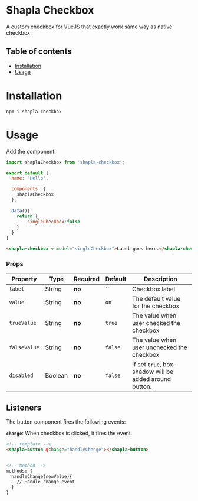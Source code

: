 # Shapla Checkbox
A custom checkbox for VueJS that exactly work same way as native checkbox

## Table of contents

- [Installation](#installation)
- [Usage](#usage)

# Installation

```
npm i shapla-checkbox
```

# Usage
Add the component:

```js
import shaplaCheckbox from 'shapla-checkbox';

export default {
  name: 'Hello',

  components: {
    shaplaCheckbox
  },

  data(){
    return {
  	    singleCheckbox:false
  	}
  }
}

```

```html
<shapla-checkbox v-model="singleCheckbox">Label goes here.</shapla-checkbox>
```

### Props
| Property      | Type      | Required  | Default   | Description
|---------------|-----------|-----------|-----------|-----------------------------------------------------------
| `label`       | String    | **no**    | ``        | Checkbox label
| `value`       | String    | **no**    | `on`      | The default value for the checkbox
| `trueValue`   | String    | **no**    | `true`    | The value when user checked the checkbox
| `falseValue`  | String    | **no**    | `false`   | The value when user unchecked the checkbox
| `disabled`    | Boolean   | **no**    | `false`   | If set `true`, box-shadow will be added around button.

## Listeners
The button component fires the following events:

**`change`**: When checkbox is clicked, it fires the event.

```html
<!-- template -->
<shapla-button @change="handleChange"></shapla-button>


<!-- method -->
methods: {
  handleChange(newValue){
    // Handle change event
  }
}
```
